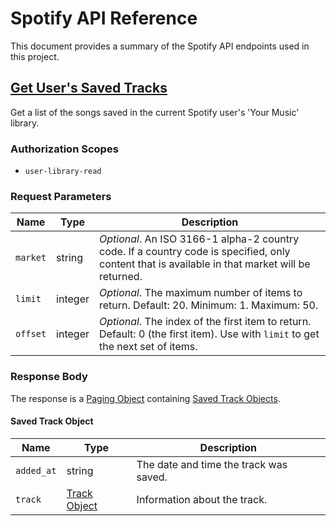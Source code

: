 # Spotify API Reference

This document provides a summary of the Spotify API endpoints used in this project.

## [Get User's Saved Tracks](https://developer.spotify.com/documentation/web-api/reference/get-users-saved-tracks)

Get a list of the songs saved in the current Spotify user's 'Your Music' library.

### Authorization Scopes

- `user-library-read`

### Request Parameters

| Name     | Type    | Description                                                                                                                                     |
| -------- | ------- | ----------------------------------------------------------------------------------------------------------------------------------------------- |
| `market` | string  | _Optional_. An ISO 3166-1 alpha-2 country code. If a country code is specified, only content that is available in that market will be returned. |
| `limit`  | integer | _Optional_. The maximum number of items to return. Default: 20. Minimum: 1. Maximum: 50.                                                        |
| `offset` | integer | _Optional_. The index of the first item to return. Default: 0 (the first item). Use with `limit` to get the next set of items.                  |

### Response Body

The response is a [Paging Object](https://developer.spotify.com/documentation/web-api/reference/#object-pagingobject) containing [Saved Track Objects](https://developer.spotify.com/documentation/web-api/reference/#object-savedtrackobject).

#### Saved Track Object

| Name       | Type                                                                                              | Description                            |
| ---------- | ------------------------------------------------------------------------------------------------- | -------------------------------------- |
| `added_at` | string                                                                                            | The date and time the track was saved. |
| `track`    | [Track Object](https://developer.spotify.com/documentation/web-api/reference/#object-trackobject) | Information about the track.           |
